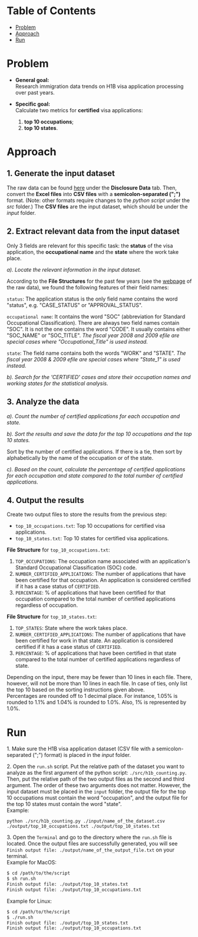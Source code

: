 # Table of Contents

  * [Problem](README.md#problem)
  * [Approach](README.md#approach)	 
  * [Run](README.md#run)

# Problem

* **General goal:**  
Research immigration data trends on H1B visa application processing over past years.

* **Specific goal:**  
Calculate two metrics for **certified** visa applications:  
  1. **top 10 occupations**;  
  2. **top 10 states**.

# Approach

## 1. Generate the input dataset
The raw data can be found [here](https://www.foreignlaborcert.doleta.gov/performancedata.cfm) under the **Disclosure Data** tab. Then, convert the **Excel files** into **CSV files** with a **semicolon-separated (";")** format. (Note: other formats require changes to the *python script* under the *src* folder.) The **CSV files** are the input dataset, which should be under the *input* folder.

## 2. Extract relevant data from the input dataset ##
Only 3 fields are relevant for this specific task: the **status** of the visa application, the **occupational name** and the **state** where the work take place.  


*a). Locate the relevant information in the input dataset.*


According to the **File Structures** for the past few years (see the [webpage](https://www.foreignlaborcert.doleta.gov/performancedata.cfm) of the raw data), we found the following features of their field names:


`status`: The application status is the only field name contains the word "status", e.g. "CASE_STATUS" or "APPROVAL_STATUS".


`occupational name`: It contains the word "SOC" (abbreviation for Standard Occupational Classification). There are always two field names contain "SOC". It is not the one contains the word "CODE". It usually contains either "SOC_NAME" or "SOC_TITLE". *The fiscal year 2008 and 2009 efile are special cases where "Occupational_Title" is used instead.*


`state`: The field name contains both the words "WORK" and "STATE". *The fiscal year 2008 & 2009 efile are special cases where "State_1" is used instead.*


*b). Search for the 'CERTIFIED' cases and store their occupation names and working states for the statistical analysis.*

## 3. Analyze the data

*a). Count the number of certified applications for each occupation and state.*


*b). Sort the results and save the data for the top 10 occupations and the top 10 states.*

Sort by the number of certified applications. If there is a tie, then sort by alphabetically by the name of the occupation or of the state.


*c). Based on the count, calculate the percentage of certified applications for each occupation and state compared to the total number of certified applications.*


## 4. Output the results
Create two output files to store the results from the previous step:


* `top_10_occupations.txt`: Top 10 occupations for certified visa applications.
* `top_10_states.txt`: Top 10 states for certified visa applications.


**File Structure** for `top_10_occupations.txt`:


1. `TOP_OCCUPATIONS`: The occupation name associated with an application's Standard Occupational Classification (SOC) code.
2. `NUMBER_CERTIFIED_APPLICATIONS`: The number of applications that have been certified for that occupation. An application is considered certified if it has a case status of `CERTIFIED`.
3. `PERCENTAGE`: % of applications that have been certified for that occupation compared to the total number of certified applications regardless of occupation.



**File Structure** for `top_10_states.txt`:


1. `TOP_STATES`: State where the work takes place.
2. `NUMBER_CERTIFIED_APPLICATIONS`: The number of applications that have been certified for work in that state. An application is considered certified if it has a case status of `CERTIFIED`.
3. `PERCENTAGE`: % of applications that have been certified in that state compared to the total number of certified applications regardless of state.



Depending on the input, there may be fewer than 10 lines in each file. There, however, will not be more than 10 lines in each file. In case of ties, only list the top 10 based on the sorting instructions given above.  
Percentages are rounded off to 1 decimal place. For instance, 1.05% is rounded to 1.1% and 1.04% is rounded to 1.0%. Also, 1% is represented by 1.0%.

# Run

1\. Make sure the H1B visa application dataset (CSV file with a semicolon-separated (";") format) is placed in the *input* folder.


2\. Open the `run.sh` script. Put the relative path of the dataset you want to analyze as the first argument of the python script: `./src/h1b_counting.py`. Then, put the relative path of the two output files as the second and third argument. The order of these two arguments does not matter. However, the input dataset must be placed in the `input` folder, the output file for the top 10 occupations must contain the word "occupation", and the output file for the top 10 states must contain the word "state".  
Example:
```shell
python ./src/h1b_counting.py ./input/name_of_the_dataset.csv ./output/top_10_occupations.txt ./output/top_10_states.txt
```


3\. Open the `Terminal` and go to the directory where the `run.sh` file is located. Once the output files are successfully generated, you will see `Finish output file: ./output/name_of_the_output_file.txt` on your terminal.  
Example for MacOS:
```bash
$ cd /path/to/the/script
$ sh run.sh
Finish output file: ./output/top_10_states.txt
Finish output file: ./output/top_10_occupations.txt
```  

Example for Linux:
```bash
$ cd /path/to/the/script
$ ./run.sh
Finish output file: ./output/top_10_states.txt
Finish output file: ./output/top_10_occupations.txt
```
